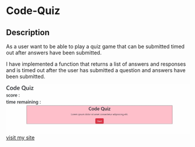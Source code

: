 # Code-Quiz
## Description 
As a user want to be able to play a quiz game that can be submitted timed out after answers have been submitted. 

I have implemented a function that returns a list of answers and responses and is timed out after the user has submitted a question and answers have been submitted.       


![screnshot](code-quizsc.JPG)
[visit my site](https://ashleyoneil.github.io/Code-Quiz/)
